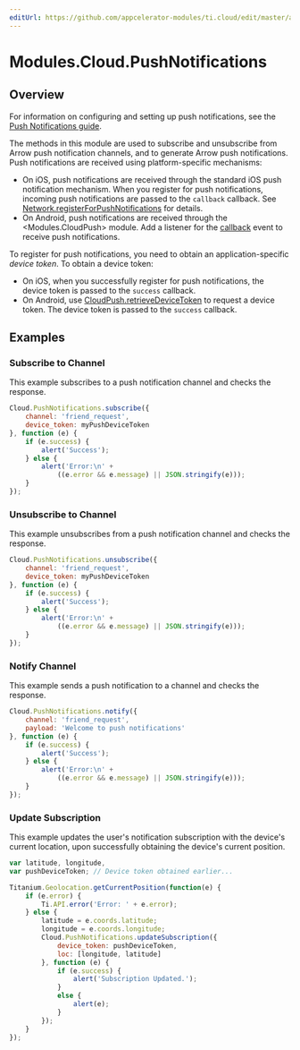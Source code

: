 ```yaml
---
editUrl: https://github.com/appcelerator-modules/ti.cloud/edit/master/apidoc/PushNotifications/PushNotifications.yml
---
```

# Modules.Cloud.PushNotifications

<TypeHeader/>

## Overview

For information on configuring and setting up push notifications,
see the [Push Notifications guide](https://docs.appcelerator.com/platform/latest/#!/guide/Push_Notifications).

The methods in this module are used to subscribe and unsubscribe from Arrow push notification
channels, and to generate Arrow push notifications. Push notifications are received using
platform-specific mechanisms:

*   On iOS, push notifications are received through the standard iOS push notification
    mechanism. When you register for push notifications, incoming push notifications
    are passed to the `callback` callback. See
    [Network.registerForPushNotifications](Titanium.Network.registerForPushNotifications)
    for details.
*   On Android, push notifications are received through the <Modules.CloudPush> module.
    Add a listener for the [callback](Modules.CloudPush.callback) event to receive push notifications.

To register for push notifications, you need to obtain an application-specific _device
token_. To obtain a device token:

*   On iOS, when you successfully register for push notifications, the device token is 
    passed to the `success` callback.
*   On Android, use
    [CloudPush.retrieveDeviceToken](Modules.CloudPush.retrieveDeviceToken) to request
    a device token. The device token is passed to the `success` callback.

## Examples

### Subscribe to Channel

This example subscribes to a push notification channel and checks the response.

``` js
Cloud.PushNotifications.subscribe({
    channel: 'friend_request',
    device_token: myPushDeviceToken
}, function (e) {
    if (e.success) {
        alert('Success');
    } else {
        alert('Error:\n' +
            ((e.error && e.message) || JSON.stringify(e)));
    }
});
```

### Unsubscribe to Channel

This example unsubscribes from a push notification channel and checks the response.

``` js
Cloud.PushNotifications.unsubscribe({
    channel: 'friend_request',
    device_token: myPushDeviceToken
}, function (e) {
    if (e.success) {
        alert('Success');
    } else {
        alert('Error:\n' +
            ((e.error && e.message) || JSON.stringify(e)));
    }
});
```

### Notify Channel

This example sends a push notification to a channel and checks the response.

``` js
Cloud.PushNotifications.notify({
    channel: 'friend_request',
    payload: 'Welcome to push notifications'
}, function (e) {
    if (e.success) {
        alert('Success');
    } else {
        alert('Error:\n' +
            ((e.error && e.message) || JSON.stringify(e)));
    }
});
```

### Update Subscription

This example updates the user's notification subscription with the device's current
location, upon successfully obtaining the device's current position.

``` js
var latitude, longitude, 
var pushDeviceToken; // Device token obtained earlier...

Titanium.Geolocation.getCurrentPosition(function(e) {
    if (e.error) {
        Ti.API.error('Error: ' + e.error);
    } else {
        latitude = e.coords.latitude;
        longitude = e.coords.longitude;
        Cloud.PushNotifications.updateSubscription({
            device_token: pushDeviceToken,
            loc: [longitude, latitude]
        }, function (e) {
            if (e.success) {
                alert('Subscription Updated.');
            }
            else {
                alert(e);
            }
        });                        
    }
});
```

<ApiDocs/>
